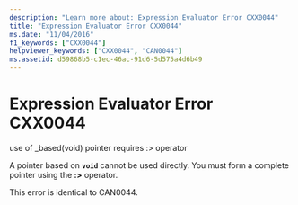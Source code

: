 ```yaml
---
description: "Learn more about: Expression Evaluator Error CXX0044"
title: "Expression Evaluator Error CXX0044"
ms.date: "11/04/2016"
f1_keywords: ["CXX0044"]
helpviewer_keywords: ["CXX0044", "CAN0044"]
ms.assetid: d59868b5-c1ec-46ac-91d6-5d575a4d6b49
---
```

# Expression Evaluator Error CXX0044

use of _based(void) pointer requires :> operator

A pointer based on **`void`** cannot be used directly. You must form a complete pointer using the **:>** operator.

This error is identical to CAN0044.
